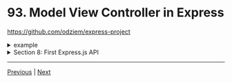 # 93. Model View Controller in Express

https://github.com/odziem/express-project

<details>
  <summary> example </summary>

  - `server.js`
```
const express = require('express');

const friendsController = require('./controllers/friends.controller');
const messagesController = require('./controllers/messages.controller');

const app = express();

const PORT = 3000;

app.use((req, res, next) => {
    const start = Date.now();
    next();
    const delta = Date.now() - start;
    console.log(`${req.method} ${req.url} ${delta}ms`);
});

app.use(express.json());

app.post('/friends', friendsController.postFriend); 
app.get('/friends', friendsController.getFriends); 
app.get('/friends/:friendId', friendsController.getFriend); 

app.get('/messages', messagesController.getMessages);
app.post('/messages', messagesController.postMessages);

app.listen(PORT, () => {
    console.log(`Listening on ${PORT}...`);
});
``` 

-   `model/friends.model.js`
```
const friends = [
    {
        id: 0,
        name: 'Albert Einstein'
    },
    {
        id: 1,
        name: 'Sir Isaac Newton'
    }
];

module.exports = friends
```

-   `controller/friends.controller.js`
```
const model = require('../models/friends.model')

function postFriend(req, res) {
    if (!req.body.name) {
        return res.status(400).json({
        //res.status(400).json({
            error: "Missing friend name"
        });
    };
    const newFriends = {
        name: req.body.name,
        id: model.length
    };
    model.push(newFriends);

    res.json(newFriends)
}

function getFriends (req, res) {
    res.json(model);
}

function getFriend (req, res) {
    const friendId = Number(req.params.friendId);
    const friend = model[friendId];
    if (friend) {
        res.status(200).json(friend);
    } else {
        res.status(404).json({
            error: "Friend does not exist"
        });
    }
}

module.exports = {
    getFriends,
    getFriend,
    postFriend
}
```

-   `controller/messages.controller.js`
```
function getMessages (req, res)  {
    res.send('<ul><li>Helloo Albert!</li></ul>');
}

function postMessages(req, res) {
    console.log('Updating messages...');
}

module.exports = {
    getMessages,
    postMessages
}
```

---

-   run `npm run watch` 

-  `postman` 

---

<p align="center" >
    <img src="../imags/91_POST-Requests-in-Express.png" width="80%" >
</p> 

---

<p align="center" >
    <img src="../imags/91_POST-Requests-in-Express_2.png" width="80%" >
</p> 

---

<p align="center" >
    <img src="../imags/91_POST-Requests-in-Express_3.png" width="80%" >
</p> 

</details>  

<details>
  <summary> Section 8: First Express.js API </summary>

  - [Codebase: express-project](../src/s8_express-project/)

</details>

---

[Previous](./92_Model-View-Controller-(MVC).md) | [Next](./94_Express-Routers.md)


